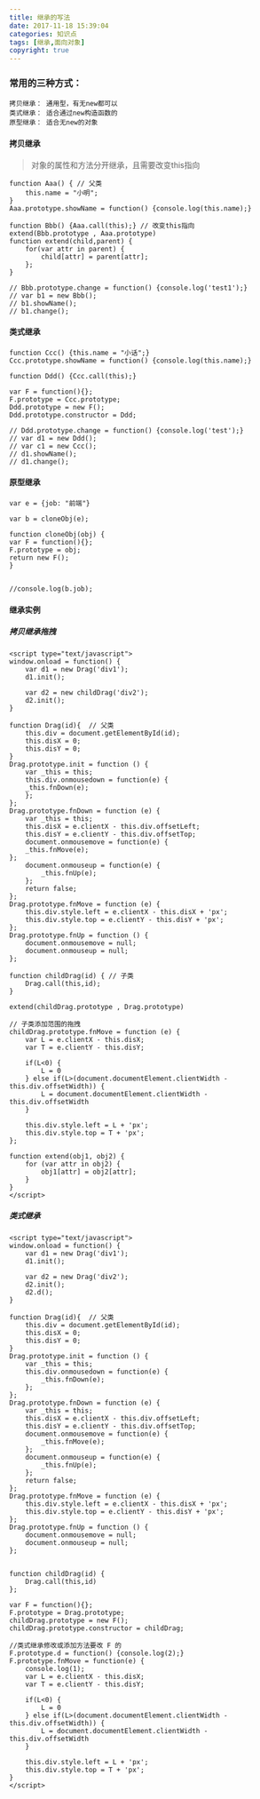 ```yaml
---
title: 继承的写法
date: 2017-11-18 15:39:04
categories: 知识点
tags: [继承,面向对象]
copyright: true
---
```


### 常用的三种方式：
	拷贝继承： 通用型，有无new都可以
	类式继承： 适合通过new构造函数的
	原型继承： 适合无new的对象

<!--more-->

#### 拷贝继承
> 对象的属性和方法分开继承，且需要改变this指向


    function Aaa() { // 父类
    	this.name = "小明";
    }
    Aaa.prototype.showName = function() {console.log(this.name);}
    
    function Bbb() {Aaa.call(this);} // 改变this指向
    extend(Bbb.prototype , Aaa.prototype)
    function extend(child,parent) {
	    for(var attr in parent) {
	    	child[attr] = parent[attr];
	    };
    }
    
    // Bbb.prototype.change = function() {console.log('test1');}
    // var b1 = new Bbb();
    // b1.showName();
    // b1.change();

#### 类式继承


    function Ccc() {this.name = "小话";}
    Ccc.prototype.showName = function() {console.log(this.name);}
    
    function Ddd() {Ccc.call(this);}
    
    var F = function(){};
    F.prototype = Ccc.prototype;
    Ddd.prototype = new F();
    Ddd.prototype.constructor = Ddd;
    
    // Ddd.prototype.change = function() {console.log('test');}
    // var d1 = new Ddd();
    // var c1 = new Ccc();
    // d1.showName();
    // d1.change();



#### 原型继承

    var e = {job: "前端"}
    
    var b = cloneObj(e);
    
    function cloneObj(obj) {
    var F = function(){};
    F.prototype = obj;
    return new F();
    }
    
    
    //console.log(b.job);


#### 继承实例
##### 拷贝继承拖拽
    <script type="text/javascript">
    window.onload = function() {
	    var d1 = new Drag('div1');
	    d1.init();
	    
	    var d2 = new childDrag('div2');
	    d2.init();
    }
    
    function Drag(id){  // 父类
	    this.div = document.getElementById(id);
	    this.disX = 0;
	    this.disY = 0;
    }
    Drag.prototype.init = function () {
	    var _this = this;
	    this.div.onmousedown = function(e) {
	    _this.fnDown(e);
	    };
    };
    Drag.prototype.fnDown = function (e) {
	    var _this = this;
	    this.disX = e.clientX - this.div.offsetLeft;
	    this.disY = e.clientY - this.div.offsetTop;
	    document.onmousemove = function(e) {
	    _this.fnMove(e);
    };
    	document.onmouseup = function(e) {
    		_this.fnUp(e);
	    };
	    return false;
    };
    Drag.prototype.fnMove = function (e) {
	    this.div.style.left = e.clientX - this.disX + 'px';
	    this.div.style.top = e.clientY - this.disY + 'px';
    };
    Drag.prototype.fnUp = function () {
	    document.onmousemove = null;
	    document.onmouseup = null;
    };
    
    function childDrag(id) { // 子类
    	Drag.call(this,id);
    }
    
    extend(childDrag.prototype , Drag.prototype)
    
    // 子类添加范围的拖拽
    childDrag.prototype.fnMove = function (e) {
	    var L = e.clientX - this.disX;
	    var T = e.clientY - this.disY;
	    
	    if(L<0) {
	    	L = 0
	    } else if(L>(document.documentElement.clientWidth - this.div.offsetWidth)) {
	    	L = document.documentElement.clientWidth - this.div.offsetWidth
	    }
	    
	    this.div.style.left = L + 'px';
	    this.div.style.top = T + 'px';
    };
    
    function extend(obj1, obj2) {
	    for (var attr in obj2) {
	    	obj1[attr] = obj2[attr];
	    }
    }
    </script>


##### 类式继承

    <script type="text/javascript">
    window.onload = function() {
	    var d1 = new Drag('div1');
	    d1.init();
	    
	    var d2 = new Drag('div2');
	    d2.init();
	    d2.d();
    }
    
    function Drag(id){  // 父类
	    this.div = document.getElementById(id);
	    this.disX = 0;
	    this.disY = 0;
    }
    Drag.prototype.init = function () {
	    var _this = this;
	    this.div.onmousedown = function(e) {
	    	_this.fnDown(e);
	    };
    };
    Drag.prototype.fnDown = function (e) {
	    var _this = this;
	    this.disX = e.clientX - this.div.offsetLeft;
	    this.disY = e.clientY - this.div.offsetTop;
	    document.onmousemove = function(e) {
	    	_this.fnMove(e);
	    };
	    document.onmouseup = function(e) {
	    	_this.fnUp(e);
	    };
	    return false;
    };
    Drag.prototype.fnMove = function (e) {
	    this.div.style.left = e.clientX - this.disX + 'px';
	    this.div.style.top = e.clientY - this.disY + 'px';
    };
    Drag.prototype.fnUp = function () {
	    document.onmousemove = null;
	    document.onmouseup = null;
    };
    
    
    function childDrag(id) {
    	Drag.call(this,id)
    };
    
    var F = function(){};
    F.prototype = Drag.prototype;
    childDrag.prototype = new F();
    childDrag.prototype.constructor = childDrag;
    
    //类式继承修改或添加方法要改 F 的
    F.prototype.d = function() {console.log(2);}
    F.prototype.fnMove = function(e) {
	    console.log(1);
	    var L = e.clientX - this.disX;
	    var T = e.clientY - this.disY;
	    
	    if(L<0) {
	    	L = 0
	    } else if(L>(document.documentElement.clientWidth - this.div.offsetWidth)) {
	    	L = document.documentElement.clientWidth - this.div.offsetWidth
    	}
    
	    this.div.style.left = L + 'px';
	    this.div.style.top = T + 'px';
    }
    </script>